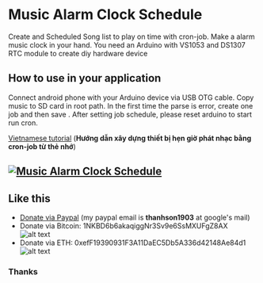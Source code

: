 # Music Alarm Clock Schedule
Create and Scheduled Song list to play on time with cron-job. Make a alarm music clock in your hand.
You need an Arduino with VS1053 and DS1307 RTC module to create diy hardware device
## How to use in your application ##

Connect android phone with your Arduino device via USB OTG cable. Copy music to SD card in root path. In the first time the parse is error, create one job and then save . After setting job schedule, please reset arduino to start run cron.

[Vietnamese tutorial](http://vidieukhien.xyz/vi/2019/05/26/arduino-huong-dan-xay-dung-thiet-bi-hen-gio-phat-nhac-bang-cron-job-tu-the-nho/) (**Hướng dẫn xây dựng thiết bị hẹn giờ phát nhạc bằng cron-job từ thẻ nhớ**)


[![Music Alarm Clock Schedule](https://play.google.com/intl/en_us/badges/images/badge_new.png)](https://play.google.com/store/apps/details?id=xyz.vidieukhien.embedded.mp3scheduler)
------
## Like this
- [Donate via Paypal](https://www.paypal.me/sonbuivn) (my paypal email is **thanhson1903** at google's mail)
- Donate via Bitcoin: 1NKBD6b6akaqiggNr3Sv9e6SsMXUFgZ8AX
![alt text][bitcoin]
-  Donate via ETH: 0xefF19390931F3A11DaEC5Db5A336d42148Ae84d1
![alt text][eth]

[bitcoin]: https://i.imgur.com/oD2K5uo.png "1NKBD6b6akaqiggNr3Sv9e6SsMXUFgZ8AX"
[eth]: https://i.imgur.com/MplPLS9.png "0xefF19390931F3A11DaEC5Db5A336d42148Ae84d1"
### Thanks
